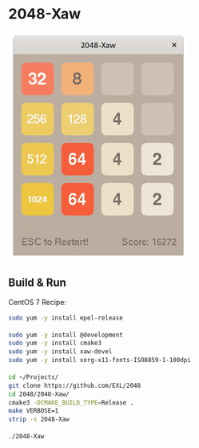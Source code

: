 2048-Xaw
========

![2048-Xaw Fedora 32 Screenshot](../image/2048-Xaw-Screenshot.png)

## Build & Run

CentOS 7 Recipe:

```sh
sudo yum -y install epel-release

sudo yum -y install @development
sudo yum -y install cmake3
sudo yum -y install xaw-devel
sudo yum -y install xorg-x11-fonts-ISO8859-1-100dpi

cd ~/Projects/
git clone https://github.com/EXL/2048
cd 2048/2048-Xaw/
cmake3 -DCMAKE_BUILD_TYPE=Release .
make VERBOSE=1
strip -s 2048-Xaw

./2048-Xaw
```
